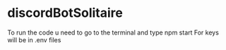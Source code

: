 # discordBotSolitaire
To run the code u need to go to the terminal and type npm start
For keys will be in .env files
